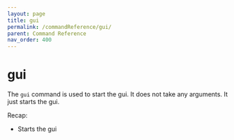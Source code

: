 ```yaml
---
layout: page
title: gui
permalink: /commandReference/gui/
parent: Command Reference
nav_order: 400
---
```


# gui

The `gui` command is used to start the gui. It does not take any arguments. It just starts the gui.

Recap:
- Starts the gui